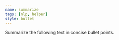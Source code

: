 ```yaml
---
name: summarize
tags: [nlp, helper]
style: bullet
---
```

Summarize the following text in concise bullet points.
